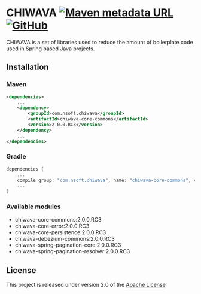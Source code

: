 # CHIWAVA [![Maven metadata URL](https://img.shields.io/maven-metadata/v?metadataUrl=https%3A%2F%2Frepo1.maven.org%2Fmaven2%2Fcom%2Fnsoft%2Fchiwava%2Fchiwava-parent%2Fmaven-metadata.xml&style=for-the-badge)](https://search.maven.org/search?q=g:com.nsoft.chiwava) [![GitHub](https://img.shields.io/github/license/nsftx/nsoft-chiwava?style=for-the-badge)](https://www.apache.org/licenses/LICENSE-2.0)

CHIWAVA is a set of libraries used to reduce the amount of boilerplate code used in Spring based Java projects.

## Installation

### Maven
```xml
<dependencies>
    ...
    <dependency>
        <groupId>com.nsoft.chiwava</groupId>
        <artifactId>chiwava-core-commons</artifactId>
        <version>2.0.0.RC3</version>
    </dependency>
    ...
</dependencies>
```

### Gradle
```groovy
dependencies {
    ...
    compile group: "com.nsoft.chiwava", name: "chiwava-core-commons", version: "2.0.0.RC3"
    ...
}
```

### Available modules
- chiwava-core-commons:2.0.0.RC3
- chiwava-core-error:2.0.0.RC3
- chiwava-core-persistence:2.0.0.RC3
- chiwava-debezium-commons:2.0.0.RC3
- chiwava-spring-pagination-core:2.0.0.RC3
- chiwava-spring-pagination-resolver:2.0.0.RC3

## License
This project is released under version 2.0 of the [Apache License](https://www.apache.org/licenses/LICENSE-2.0)
